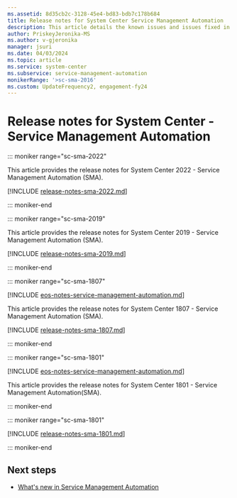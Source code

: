 ```yaml
---
ms.assetid: 8d35cb2c-3128-45e4-bd83-bdb7c178b684
title: Release notes for System Center Service Management Automation
description: This article details the known issues and issues fixed in Service Management Automation.
author: PriskeyJeronika-MS
ms.author: v-gjeronika
manager: jsuri
ms.date: 04/03/2024
ms.topic: article
ms.service: system-center
ms.subservice: service-management-automation
monikerRange: '>sc-sma-2016'
ms.custom: UpdateFrequency2, engagement-fy24
---
```


# Release notes for System Center - Service Management Automation

::: moniker range="sc-sma-2022"

This article provides the release notes for System Center 2022 - Service Management Automation (SMA).

[!INCLUDE [release-notes-sma-2022.md](../includes/release-notes-sma-2022.md)]

::: moniker-end

::: moniker range="sc-sma-2019"

This article provides the release notes for System Center 2019 - Service Management Automation (SMA).

[!INCLUDE [release-notes-sma-2019.md](../includes/release-notes-sma-2019.md)]

::: moniker-end

::: moniker range="sc-sma-1807"

[!INCLUDE [eos-notes-service-management-automation.md](../includes/eos-notes-service-management-automation.md)]

This article provides the release notes for System Center 1807 - Service Management Automation (SMA).

[!INCLUDE [release-notes-sma-1807.md](../includes/release-notes-sma-1807.md)]

::: moniker-end

::: moniker range="sc-sma-1801"

[!INCLUDE [eos-notes-service-management-automation.md](../includes/eos-notes-service-management-automation.md)]

This article provides the release notes for System Center 1801 - Service Management Automation(SMA).

::: moniker-end

::: moniker range="sc-sma-1801"

[!INCLUDE [release-notes-sma-1801.md](../includes/release-notes-sma-1801.md)]

::: moniker-end

## Next steps

- [What's new in Service Management Automation](../sma/whats-new-in-sma.md)
